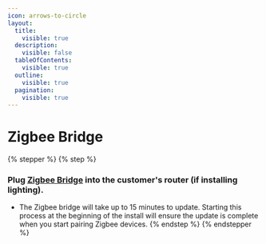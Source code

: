 ```yaml
---
icon: arrows-to-circle
layout:
  title:
    visible: true
  description:
    visible: false
  tableOfContents:
    visible: true
  outline:
    visible: true
  pagination:
    visible: true
---
```


# Zigbee Bridge

{% stepper %}
{% step %}
### Plug [Zigbee Bridge](https://prosource.vivint.com/smart-lighting/) into the customer's router (if installing lighting).

* The Zigbee bridge will take up to 15 minutes to update. Starting this process at the beginning of the install will ensure the update is complete when you start pairing Zigbee devices.
{% endstep %}
{% endstepper %}
